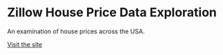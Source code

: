 # Zillow House Price Data Exploration
An examination of house prices across the USA.

[Visit the site](https://henrik-kowalkowski.github.io/r_zillow_house_prices/)